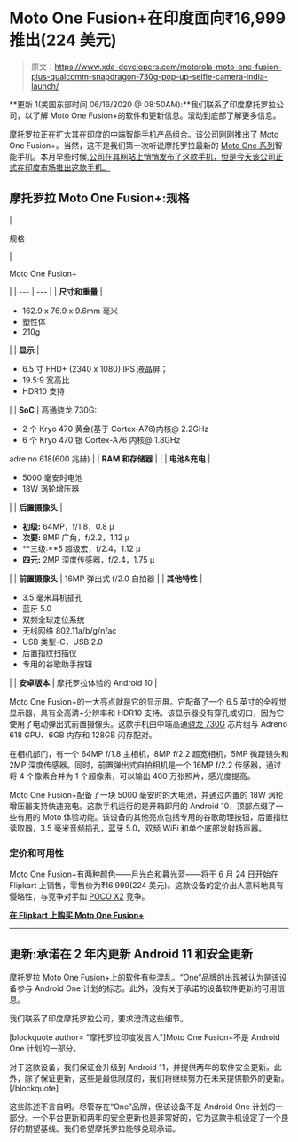 # Moto One Fusion+在印度面向₹16,999 推出(224 美元)

> 原文：<https://www.xda-developers.com/motorola-moto-one-fusion-plus-qualcomm-snapdragon-730g-pop-up-selfie-camera-india-launch/>

**更新 1(美国东部时间 06/16/2020 @ 08:50AM):**我们联系了印度摩托罗拉公司，以了解 Moto One Fusion+的软件和更新信息。滚动到底部了解更多信息。

摩托罗拉正在扩大其在印度的中端智能手机产品组合。该公司刚刚推出了 Moto One Fusion+。当然，这不是我们第一次听说摩托罗拉最新的 [Moto One 系列](https://www.xda-developers.com/tag/motorola-one/)智能手机。本月早些时候,[公司在其网站上悄悄发布了这款手机，但是今天该公司正式在印度市场推出这款手机。](https://www.xda-developers.com/motorola-one-fusion-announced-pop-up-camera/)

## 摩托罗拉 Moto One Fusion+:规格

| 

规格

 | 

Moto One Fusion+

 |
| --- | --- |
| **尺寸和重量** | 

*   162.9 x 76.9 x 9.6mm 毫米
*   塑性体
*   210g

 |
| **显示** | 

*   6.5 寸 FHD+ (2340 x 1080) IPS 液晶屏；
*   19.5:9 宽高比
*   HDR10 支持

 |
| **SoC** | 高通骁龙 730G:

*   2 个 Kryo 470 黄金(基于 Cortex-A76)内核@ 2.2GHz
*   6 个 Kryo 470 银 Cortex-A76 内核@ 1.8GHz

adre no 618(600 兆赫) |
| **RAM 和存储器** |  |
| **电池&充电** | 

*   5000 毫安时电池
*   18W 涡轮增压器

 |
| **后置摄像头** | 

*   **初级:** 64MP，f/1.8，0.8 μ
*   **次要:** 8MP 广角，f/2.2，1.12 μ
*   **三级:**5 超级宏，f/2.4，1.12 μ
*   **四元:** 2MP 深度传感器，f/2.4，1.75 μ

 |
| **前置摄像头** | 16MP 弹出式 f/2.0 自拍器 |
| **其他特性** | 

*   3.5 毫米耳机插孔
*   蓝牙 5.0
*   双频全球定位系统
*   无线网络 802.11a/b/g/n/ac
*   USB 类型-C，USB 2.0
*   后置指纹扫描仪
*   专用的谷歌助手按钮

 |
| **安卓版本** | 摩托罗拉体验的 Android 10 |

Moto One Fusion+的一大亮点就是它的显示屏。它配备了一个 6.5 英寸的全视觉显示器，具有全高清+分辨率和 HDR10 支持。该显示器没有穿孔或切口，因为它使用了电动弹出式前置摄像头。这款手机由中端高通[骁龙 730G](https://www.xda-developers.com/qualcomm-snapdragon-665-snapdragon-730g/) 芯片组与 Adreno 618 GPU、6GB 内存和 128GB 闪存配对。

在相机部门，有一个 64MP f/1.8 主相机，8MP f/2.2 超宽相机，5MP 微距镜头和 2MP 深度传感器。同时，前置弹出式自拍相机是一个 16MP f/2.2 传感器，通过将 4 个像素合并为 1 个超像素，可以输出 400 万张照片，感光度提高。

Moto One Fusion+配备了一块 5000 毫安时的大电池，并通过内置的 18W 涡轮增压器支持快速充电。这款手机运行的是开箱即用的 Android 10，顶部点缀了一些有用的 Moto 体验功能。该设备的其他亮点包括专用的谷歌助理按钮，后置指纹读取器，3.5 毫米音频插孔，蓝牙 5.0，双频 WiFi 和单个底部发射扬声器。

### 定价和可用性

Moto One Fusion+有两种颜色——月光白和暮光蓝——将于 6 月 24 日开始在 Flipkart 上销售，零售价为₹16,999(224 美元)。这款设备的定价出人意料地具有侵略性，与竞争对手如 [POCO X2](https://www.xda-developers.com/poco-x2-review-better-than-poco-f1/) 竞争。

**[在 Flipkart 上购买 Moto One Fusion+](https://www.flipkart.com/motorola-one-fusion-moonlight-white-128-gb/p/itm07749a481ee89)**

* * *

## 更新:承诺在 2 年内更新 Android 11 和安全更新

摩托罗拉 Moto One Fusion+上的软件有些混乱。“One”品牌的出现被认为是该设备参与 Android One 计划的标志。此外，没有关于承诺的设备软件更新的可用信息。

我们联系了印度摩托罗拉公司，要求澄清这些细节。

[blockquote author= "摩托罗拉印度发言人"]Moto One Fusion+不是 Android One 计划的一部分。

对于这款设备，我们保证会升级到 Android 11，并提供两年的软件安全更新。此外，除了保证更新，这些是最低限度的，我们将继续努力在未来提供额外的更新。[/blockquote]

这些陈述不言自明。尽管存在“One”品牌，但该设备不是 Android One 计划的一部分。一个平台更新和两年的安全更新也是非常好的，它为这款手机设定了一个良好的期望基线。我们希望摩托罗拉能够兑现承诺。